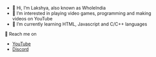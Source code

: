 - 👋 Hi, I’m Lakshya, also known as WholeIndia
- 👀 I’m interested in playing video games, programming and making videos on YouTube
- 📘 I’m currently learning HTML, Javascript and C/C++ languages
 
 🔗 Reach me on
- [YouTube](https://www.youtube.com/channel/UCvKOKGZKsi-_q9khUQ_Au0w/)
- [Discord](https://discord.gg/w4PAE3HkDF)
